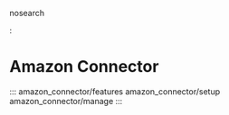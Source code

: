 nosearch

:   

# Amazon Connector

::: 
amazon_connector/features amazon_connector/setup amazon_connector/manage
:::
